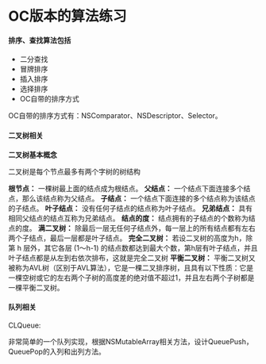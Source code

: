 # OC版本的算法练习
#### 排序、查找算法包括
* 二分查找
* 冒牌排序
* 插入排序
* 选择排序
* OC自带的排序方式

OC自带的排序方式有：NSComparator、NSDescriptor、Selector。

#### 二叉树相关

**二叉树基本概念**

二叉树是每个节点最多有两个字树的树结构

**根节点：** 一棵树最上面的结点成为根结点。
**父结点：** 一个结点下面连接多个结点，那么该结点称为父结点。
**子结点：** 一个结点下面连接的多个结点称为该结点的子结点。
**叶子结点：** 没有任何子结点的结点称为叶子结点。
**兄弟结点：** 具有相同父结点的结点互称为兄弟结点。
**结点的度：** 结点拥有的子结点的个数称为结点的度。
**满二叉树：** 除最后一层无任何子结点外，每一层上的所有结点都有左右两个子结点，最后一层都是叶子结点。
**完全二叉树：** 若设二叉树的高度为h，除第 h 层外，其它各层 (1～h-1) 的结点数都达到最大个数，第h层有叶子结点，并且叶子结点都是从左到右依次排布，这就是完全二叉树
**平衡二叉树：** 平衡二叉树又被称为AVL树（区别于AVL算法），它是一棵二叉排序树，且具有以下性质：它是一棵空树或它的左右两个子树的高度差的绝对值不超过1，并且左右两个子树都是一棵平衡二叉树。

#### 队列相关

CLQueue:

非常简单的一个队列实现，根据NSMutableArray相关方法，设计QueuePush，QueuePop的入列和出列方法。
